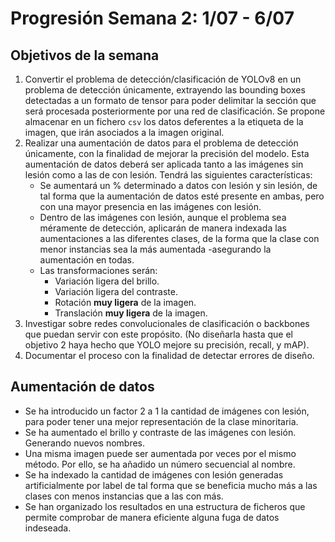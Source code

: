# Progresión Semana 2: 1/07 - 6/07

## Objetivos de la semana

1. Convertir el problema de detección/clasificación de YOLOv8 en un problema de detección únicamente, extrayendo las bounding boxes detectadas a un formato de tensor para poder delimitar la sección que será procesada posteriormente por una red de clasificación. Se propone almacenar en un fichero `csv` los datos deferentes a la etiqueta de la imagen, que irán asociados a la imagen original. 
2. Realizar una aumentación de datos para el problema de detección únicamente, con la finalidad de mejorar la precisión del modelo. Esta aumentación de datos deberá ser aplicada tanto a las imágenes sin lesión como a las de con lesión. Tendrá las siguientes características:
    - Se aumentará un % determinado a datos con lesión y sin lesión, de tal forma que la aumentación de datos esté presente en ambas, pero con una mayor presencia en las imágenes con lesión. 
    - Dentro de las imágenes con lesión, aunque el problema sea méramente de detección, aplicarán de manera indexada las aumentaciones a las diferentes clases, de la forma que la clase con menor instancias sea la más aumentada -asegurando la aumentación en todas. 
    - Las transformaciones serán:
      - Variación ligera del brillo.
      - Variación ligera del contraste.
      - Rotación **muy ligera** de la imagen.
      - Translación **muy ligera** de la imagen. 
3. Investigar sobre redes convolucionales de clasificación o backbones que puedan servir con este propósito. (No diseñarla hasta que el objetivo 2 haya hecho que YOLO mejore su precisión, recall, y mAP). 
4. Documentar el proceso con la finalidad de detectar errores de diseño. 

## Aumentación de datos

- Se ha introducido un factor 2 a 1 la cantidad de imágenes con lesión, para poder tener una mejor representación de la clase minoritaria. 
- Se ha aumentado el brillo y contraste de las imágenes con lesión. Generando nuevos nombres. 
- Una misma imagen puede ser aumentada por veces por el mismo método. Por ello, se ha añadido un número secuencial al nombre. 
- Se ha indexado la cantidad de imágenes con lesión generadas artificialmente por label de tal forma que se beneficia mucho más a las clases con menos instancias que a las con más.
- Se han organizado los resultados en una estructura de ficheros que permite comprobar de manera eficiente alguna fuga de datos indeseada. 